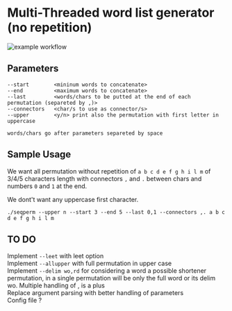 # Multi-Threaded word list generator (no repetition)
![example workflow](https://github.com/simo981/seqperm/actions/workflows/c-cpp.yml/badge.svg)
## Parameters
```
--start        <mininum words to concatenate>
--end          <maximum words to concatenate>
--last         <words/chars to be putted at the end of each permutation (separeted by ,)>
--connectors   <char/s to use as connector/s>
--upper        <y/n> print also the permutation with first letter in uppercase
```
```
words/chars go after parameters separeted by space
```
## Sample Usage
We want all permutation without repetition of ``` a b c d e f g h i l m ``` of 3/4/5 characters length with connectors ```,``` and ```.``` between chars and numbers ```0``` and ```1``` at the end. 

We dont't want any uppercase first character.
```
./seqperm --upper n --start 3 --end 5 --last 0,1 --connectors ,. a b c d e f g h i l m
```
## TO DO
Implement ```--leet``` with leet option  
Implement ```--allupper``` with full permutation in upper case  
Implement ```--delim wo,rd``` for considering a word a possible shortener permutation, in a single permutation will be only the full word or its delim wo. Multiple handling of , is a plus   
Replace argument parsing with better handling of parameters  
Config file ?
